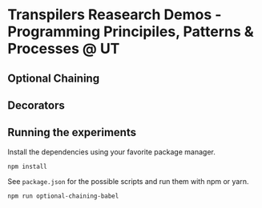 # Transpilers Reasearch Demos - Programming Principiles, Patterns & Processes @ UT
 
## Optional Chaining

## Decorators

## Running the experiments

Install the dependencies using your favorite package manager.

```
npm install
```

See `package.json` for the possible scripts and run them with npm or yarn.

```
npm run optional-chaining-babel
```